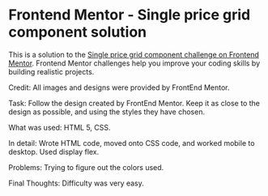 # Frontend Mentor - Single price grid component solution

This is a solution to the [Single price grid component challenge on Frontend Mentor](https://www.frontendmentor.io/challenges/single-price-grid-component-5ce41129d0ff452fec5abbbc). Frontend Mentor challenges help you improve your coding skills by building realistic projects.

Credit: All images and designs were provided by FrontEnd Mentor.

Task: Follow the design created by FrontEnd Mentor. Keep it as close to the design as possible, and using the styles they have chosen.

What was used: HTML 5, CSS.

In detail: Wrote HTML code, moved onto CSS code, and worked mobile to desktop. Used display flex.

Problems: Trying to figure out the colors used.

Final Thoughts: Difficulty was very easy.
